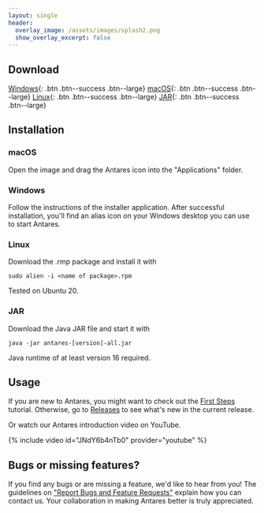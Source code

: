 ```yaml
---
layout: single
header:
  overlay_image: /assets/images/splash2.png
  show_overlay_excerpt: false
---
```


## Download

[Windows](https://github.com/flandreas/antares/releases/download/v1.14.0/Antares-1.14.0.msi){: .btn .btn--success .btn--large}
[macOS](https://github.com/flandreas/antares/releases/download/v1.14.0/Antares-1.14.0.dmg){: .btn .btn--success .btn--large}
[Linux](https://github.com/flandreas/antares/releases/download/v1.14.0/antares-1.14.0-1.x86_64.rpm){: .btn .btn--success .btn--large}
[JAR](https://github.com/flandreas/antares/releases/download/v1.14.0/antares-1.14.0.jar){: .btn .btn--success .btn--large}

## Installation

### macOS

Open the image and drag the Antares icon into the "Applications" folder.

### Windows

Follow the instructions of the installer application. After successful installation, you'll find an alias icon on your Windows desktop you can use to start Antares.

### Linux

Download the .rmp package and install it with

`sudo alien -i <name of package>.rpm`

Tested on Ubuntu 20.

### JAR

Download the Java JAR file and start it with

`java -jar antares-[version]-all.jar`

Java runtime of at least version 16 required. 

## Usage

If you are new to Antares, you might want to check out the [First Steps](/user-manual/english/first-steps/first-steps) tutorial. Otherwise, go to [Releases](/docs/releases/releases/) to see what's new in the current release.

Or watch our Antares introduction video on YouTube.

{% include video id="JNdY6b4nTb0" provider="youtube" %}

## Bugs or missing features?

If you find any bugs or are missing a feature, we'd like to hear from you! The guidelines on ["Report Bugs and Feature Requests"](/docs/issues/) explain how you can contact us. Your collaboration in making Antares better is truly appreciated.
